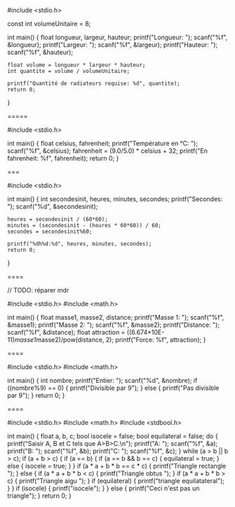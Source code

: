 #include <stdio.h>

const int volumeUnitaire = 8;

int main()
{
    float longueur, largeur, hauteur;
    printf("Longueur: ");
    scanf("%f", &longueur);
    printf("Largeur: ");
    scanf("%f", &largeur);
    printf("Hauteur: ");
    scanf("%f", &hauteur);

    float volume = longueur * largeur * hauteur;
    int quantite = volume / volumeUnitaire;

    printf("Quantité de radiateurs requise: %d", quantite);
    return 0;
}


=====

#include <stdio.h>

int main()
{
    float celsius, fahrenheit;
    printf("Température en °C: ");
    scanf("%f", &celsius);
    fahrenheit = (9.0/5.0) * celsius + 32;
    printf("En fahrenheit: %f", fahrenheit);
    return 0;
}

===

#include <stdio.h>

int main()
{
    int secondesinit, heures, minutes, secondes;
    printf("Secondes: ");
    scanf("%d", &secondesinit);
    
    heures = secondesinit / (60*60);
    minutes = (secondesinit - (heures * 60*60)) / 60;
    secondes = secondesinit%60;

    printf("%dh%d:%d", heures, minutes, secondes);
    return 0;
}

====


// TODO: réparer mdr


#include <stdio.h>
#include <math.h>

int main()
{
    float masse1, masse2, distance;
    printf("Masse 1: ");
    scanf("%f", &masse1);
    printf("Masse 2: ");
    scanf("%f", &masse2);
    printf("Distance: ");
    scanf("%f", &distance);
    float attraction = ((6.674*10E-11)*masse1*masse2)/pow(distance, 2);
    printf("Force: %f", attraction);
}

====

#include <stdio.h>
#include <math.h>

int main()
{
    int nombre;
    printf("Entier: ");
    scanf("%d", &nombre);
    if ((nombre%9) == 0)
    {
        printf("Divisible par 9");
    }
    else
    {
        printf("Pas divisible par 9");
    }
    return 0;
}

====

#include <stdio.h>
#include <math.h>
#include <stdbool.h>

int main()
{
    float a, b, c;
    bool isocele = false;
    bool equilateral = false;
    do
    {
        printf("Saisir A, B et C tels que A>B>C.\n");
        printf("A: ");
        scanf("%f", &a);
        printf("B: ");
        scanf("%f", &b);
        printf("C: ");
        scanf("%f", &c);
    } while (a > b || b > c);
    if (a + b > c)
    {
        if (a == b)
        {
            if (a == b && b == c)
            {
                equilateral = true;
            }
            else
            {
                isocele = true;
            }
        }
        if (a * a + b * b == c * c)
        {
            printf("Triangle rectangle ");
        }
        else
        {
            if (a * a + b * b < c)
            {
                printf("Triangle obtus ");
            }
            if (a * a + b * b > c)
            {
                printf("Triangle aigu ");
            }
            if (equilateral)
            {
                printf("triangle equilatateral");
            }
        }
        if (isocele)
        {
            printf("isocele");
        }
    }
    else
    {
        printf("Ceci n'est pas un triangle");
    }
    return 0;
}

